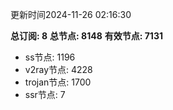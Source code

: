 更新时间2024-11-26 02:16:30

**总订阅: 8**
**总节点: 8148**
**有效节点: 7131**
- ss节点: 1196
- v2ray节点: 4228
- trojan节点: 1700
- ssr节点: 7
